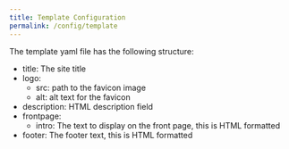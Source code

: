 ```yaml
---
title: Template Configuration
permalink: /config/template
---
```


The template yaml file has the following structure:

- title:
  The site title
- logo:
  - src:
    path to the favicon image
  - alt:
    alt text for the favicon
- description:
  HTML description field
- frontpage:
  - intro:
    The text to display on the front page, this is HTML formatted
- footer:
  The footer text, this is HTML formatted
